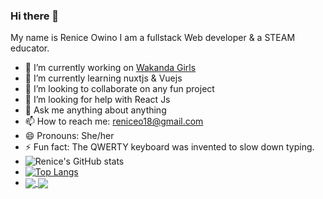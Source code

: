 ### Hi there 👋
My name is Renice Owino I am a fullstack Web developer & a STEAM educator.
- 🔭 I’m currently working on [Wakanda Girls]( https://github.com/Renice-Owino/wakanda-girls)
- 🌱 I’m currently learning nuxtjs & Vuejs
- 👯 I’m looking to collaborate on any fun project
- 🤔 I’m looking for help with React Js
- 💬 Ask me anything about anything
- 📫 How to reach me: reniceo18@gmail.com
- 😄 Pronouns: She/her
- ⚡ Fun fact: The QWERTY keyboard was invented to slow down typing.
- ![Renice's GitHub stats](https://github-readme-stats.vercel.app/api?username=Renice-Owino&show_icons=true&theme=dark)
- [![Top Langs](https://github-readme-stats.vercel.app/api/top-langs/?username=Renice-Owino&langs_count=8)](https://github.com/Renice-Owino/github-readme-stats)
- <a href="https://github.com/anuraghazra/github-readme-stats">
  <img align="center" src="https://github-readme-stats.vercel.app/api/pin/?username=Renice-Owino&repo=github-readme-stats" />
  </a>
  <a href="https://github.com/anuraghazra/convoychat">
  <img align="center" src="https://github-readme-stats.vercel.app/api/pin/?username=Renice-Owino&repo=wakanda-girls)" />
  </a>

